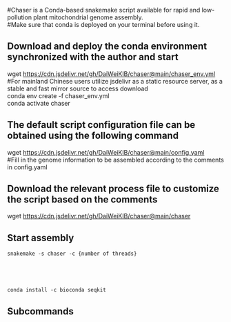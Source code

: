 #Chaser is a Conda-based snakemake script available for rapid and low-pollution plant mitochondrial genome assembly.  
#Make sure that conda is deployed on your terminal before using it.  

## Download and deploy the conda environment synchronized with the author and start  
wget https://cdn.jsdelivr.net/gh/DaiWeiKIB/chaser@main/chaser_env.yml    #For mainland Chinese users utilize jsdelivr as a static resource server, as a stable and fast mirror source to access download  
conda env create -f chaser_env.yml  
conda activate chaser  

## The default script configuration file can be obtained using the following command  
wget https://cdn.jsdelivr.net/gh/DaiWeiKIB/chaser@main/config.yaml  
#Fill in the genome information to be assembled according to the comments in config.yaml  

## Download the relevant process file to customize the script based on the comments  
wget https://cdn.jsdelivr.net/gh/DaiWeiKIB/chaser@main/chaser

## Start assembly  


    snakemake -s chaser -c {number of threads}





    conda install -c bioconda seqkit

## Subcommands
